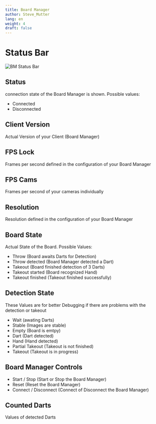 ```yaml
---
title: Board Manager
author: Steve_Mutter
lang: en
weight: 4
draft: false
---
```


# Status Bar

![BM Status Bar](/how-to-play/images/StatusBar.png)

## Status
connection state of the Board Manager is shown. 
Possible values: </br>
- Connected </br>
- Disconnected

## Client Version
Actual Version of your Client (Board Manager)

## FPS Lock
Frames per second defined in the configuration of your Board Manager

## FPS Cams
Frames per second of your cameras individually

## Resolution
Resolution defined in the configuration of your Board Manager

## Board State
Actual State of the Board. Possible Values: </br>
- Throw (Board awaits Darts for Detection) </br>
- Throw detected (Board Manager detected a Dart) </br>
- Takeout (Board finished detection of 3 Darts) </br>
- Takeout started (Board recognized Hand) </br>
- Takeout finished (Takeout finished successfully)


## Detection State
These Values are for better Debugging if there are problems with the detection or takeout
- Wait (awating Darts) </br>
- Stable (Images are stable) </br>
- Empty (Board is emtpy) </br>
- Dart (Dart detected) </br>
- Hand (Hand detected) </br>
- Partial Takeout (Takeout is not finished) </br>
- Takeout (Takeout is in progress) </br>


## Board Manager Controls
- Start / Stop (Start or Stop the Board Manager) </br>
- Reset (Reset the Board Manager) </br>
- Connect / Disconnect (Connect of Disconnect the Board Manager)


## Counted Darts
Values of detected Darts

<!-- {{<hint type=tip icon=gdoc_info_outline >}}
If you play locally with your friends and they want to keep track of their statistics, they can create their own Autodarts Account and join the lobby with their mobile phones by scanning the QR code
{{< /hint >}} -->